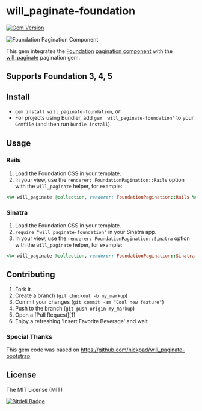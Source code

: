 # will_paginate-foundation

[![Gem Version](https://badge.fury.io/rb/will_paginate-foundation.png)](http://badge.fury.io/rb/will_paginate-foundation)

![Foundation Pagination Component](https://raw.github.com/acrogenesis/will_paginate-foundation/master/pagination.png)

This gem integrates the [Foundation](http://foundation.zurb.com) [pagination component](http://foundation.zurb.com/docs/components/pagination.html) with the [will_paginate](https://github.com/mislav/will_paginate) pagination gem.

## Supports Foundation 3, 4, 5

## Install

  * `gem install will_paginate-foundation`, *or*
  * For projects using Bundler, add `gem 'will_paginate-foundation'` to your `Gemfile` (and then run `bundle install`).

## Usage

### Rails

  1. Load the Foundation CSS in your template.
  2. In your view, use the `renderer: FoundationPagination::Rails` option with the `will_paginate` helper, for example:

```ruby
<%= will_paginate @collection, renderer: FoundationPagination::Rails %>
```

### Sinatra

  1. Load the Foundation CSS in your template.
  2. `require "will_paginate-foundation"` in your Sinatra app.
  3. In your view, use the `renderer: FoundationPagination::Sinatra` option with the `will_paginate` helper, for example:

```ruby
<%= will_paginate @collection, renderer: FoundationPagination::Sinatra %>
```


Contributing
------------

1. Fork it.
2. Create a branch (`git checkout -b my_markup`)
3. Commit your changes (`git commit -am "Cool new feature"`)
4. Push to the branch (`git push origin my_markup`)
5. Open a [Pull Request][1]
6. Enjoy a refreshing 'Insert Favorite Beverage' and wait

### Special Thanks

This gem code was based on https://github.com/nickpad/will_paginate-bootstrap

License
------------
The MIT License (MIT)


[![Bitdeli Badge](https://d2weczhvl823v0.cloudfront.net/acrogenesis/will_paginate-foundation/trend.png)](https://bitdeli.com/free "Bitdeli Badge")

